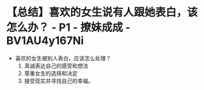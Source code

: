 # 【总结】喜欢的女生说有人跟她表白，该怎么办？ - P1 - 撩妹成成 - BV1AU4y167Ni

-   喜欢的女生被别人表白，应该怎么处理？
    1.  真诚表达自己的感受和想法
    2.  尊重女生的选择和决定
    3.  接受现实并寻找自己的幸福。